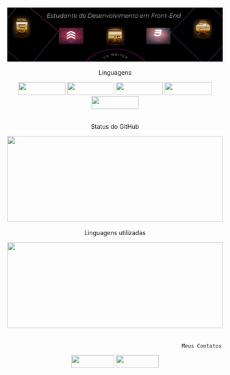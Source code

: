 ![Apresentação](capa.png?raw=true)

<p align="center">
                                                             Linguagens
</p>
<p align="center">
<a><img height="30" width="110" src= "https://img.shields.io/badge/html5-orange?style=for-the-badge&logo=html5&logoColor=white"></a>  
<a><img height="30" width="110" src="https://img.shields.io/badge/CSS3-1572B6?style=for-the-badge&logo=css3&logoColor=white"></a>
<a><img height="30" width="110" src="https://img.shields.io/badge/JavaScript-F7DF1E?style=for-the-badge&logo=javascript&logoColor=black"></a>
<a><img height="30" width="110" src="https://img.shields.io/badge/Python-3776AB?style=for-the-badge&logo=python&logoColor=black"></a>
<a><img height="30" width="110" src="https://img.shields.io/badge/UXW-red?style=for-the-badge&logo=chatbot&logoColor=white"></a>

</p>

<p>
  <h2></h2>
  
</p>
 
<p align="center">
                                                          Status do GitHub
</p>
  
<a href="https://github.com/anuraghazra/github-readme-stats" title="Go to Source"><img width="100%" height="200" src="https://github-readme-stats.vercel.app/api?username=davisams&theme=midnight-purple&show_icons=true"></a>


<p align="center">
                                                        Linguagens utilizadas
</p>
<a href="https://github.com/anuraghazra/github-readme-stats" title="Go to Source"><img width="100%" height="200" src="https://github-readme-stats.vercel.app/api/top-langs/?username=davisams&theme=vision-friendly-dark"></a>
   
   <p>
  <h2></h2>
  
</p>
        
                                                             Meus Contatos


  
  <p align="center">
<a><img height="30" width="100" src="https://img.shields.io/badge/LinkedIn-0077B5?style=for-the-badge&logo=linkedin&logoColor=white)](https://www.linkedin.com/in/davirsantos/"></a>
<a><img height="30" width="100" src="https://img.shields.io/badge/Gmail-D14836?style=for-the-badge&logo=gmail&logoColor=white)](mailto:davisamssantos@gmail.com"></a>
  </p>





<!--
**davisams/davisams** is a ✨ _special_ ✨ repository because its `README.md` (this file) appears on your GitHub profile.

Here are some ideas to get you started:

- 🔭 I’m currently working on ...
- 🌱 I’m currently learning ...
- 👯 I’m looking to collaborate on ...
- 🤔 I’m looking for help with ...
- 💬 Ask me about ...
- 📫 How to reach me: ...
- 😄 Pronouns: ...
- ⚡ Fun fact: ...
-->
